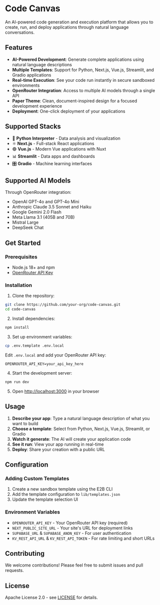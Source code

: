 # Code Canvas

An AI-powered code generation and execution platform that allows you to create, run, and deploy applications through natural language conversations.

## Features

- **AI-Powered Development**: Generate complete applications using natural language descriptions
- **Multiple Templates**: Support for Python, Next.js, Vue.js, Streamlit, and Gradio applications
- **Real-time Execution**: See your code run instantly in secure sandboxed environments
- **OpenRouter Integration**: Access to multiple AI models through a single API
- **Paper Theme**: Clean, document-inspired design for a focused development experience
- **Deployment**: One-click deployment of your applications

## Supported Stacks

- 🐍 **Python Interpreter** - Data analysis and visualization
- ⚛️ **Next.js** - Full-stack React applications
- 🟢 **Vue.js** - Modern Vue applications with Nuxt
- 📊 **Streamlit** - Data apps and dashboards
- 🎛️ **Gradio** - Machine learning interfaces

## Supported AI Models

Through OpenRouter integration:
- OpenAI GPT-4o and GPT-4o Mini
- Anthropic Claude 3.5 Sonnet and Haiku
- Google Gemini 2.0 Flash
- Meta Llama 3.1 (405B and 70B)
- Mistral Large
- DeepSeek Chat

## Get Started

### Prerequisites

- Node.js 18+ and npm
- [OpenRouter API Key](https://openrouter.ai/)

### Installation

1. Clone the repository:
```bash
git clone https://github.com/your-org/code-canvas.git
cd code-canvas
```

2. Install dependencies:
```bash
npm install
```

3. Set up environment variables:
```bash
cp .env.template .env.local
```

Edit `.env.local` and add your OpenRouter API key:
```
OPENROUTER_API_KEY=your_api_key_here
```

4. Start the development server:
```bash
npm run dev
```

5. Open [http://localhost:3000](http://localhost:3000) in your browser

## Usage

1. **Describe your app**: Type a natural language description of what you want to build
2. **Choose a template**: Select from Python, Next.js, Vue.js, Streamlit, or Gradio
3. **Watch it generate**: The AI will create your application code
4. **See it run**: View your app running in real-time
5. **Deploy**: Share your creation with a public URL

## Configuration

### Adding Custom Templates

1. Create a new sandbox template using the E2B CLI
2. Add the template configuration to `lib/templates.json`
3. Update the template selection UI

### Environment Variables

- `OPENROUTER_API_KEY` - Your OpenRouter API key (required)
- `NEXT_PUBLIC_SITE_URL` - Your site's URL for deployment links
- `SUPABASE_URL` & `SUPABASE_ANON_KEY` - For user authentication
- `KV_REST_API_URL` & `KV_REST_API_TOKEN` - For rate limiting and short URLs

## Contributing

We welcome contributions! Please feel free to submit issues and pull requests.

## License

Apache License 2.0 - see [LICENSE](LICENSE) for details.